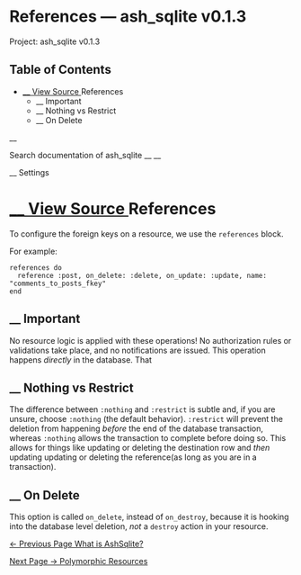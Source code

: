 # References — ash_sqlite v0.1.3

Project: ash_sqlite v0.1.3

## Table of Contents

- [ __ View Source ](external_link) References
  - __ Important
  - __ Nothing vs Restrict
  - __ On Delete

__

Search documentation of ash_sqlite __ __

__ Settings

#  [ __ View Source ](external_link) References

To configure the foreign keys on a resource, we use the `references` block.

For example:
    
    
    references do
      reference :post, on_delete: :delete, on_update: :update, name: "comments_to_posts_fkey"
    end

##  __ Important

No resource logic is applied with these operations! No authorization rules or validations take place, and no notifications are issued. This operation happens _directly_ in the database. That

##  __ Nothing vs Restrict

The difference between `:nothing` and `:restrict` is subtle and, if you are unsure, choose `:nothing` (the default behavior). `:restrict` will prevent the deletion from happening _before_ the end of the database transaction, whereas `:nothing` allows the transaction to complete before doing so. This allows for things like updating or deleting the destination row and _then_ updating updating or deleting the reference(as long as you are in a transaction).

##  __ On Delete

This option is called `on_delete`, instead of `on_destroy`, because it is hooking into the database level deletion, _not_ a `destroy` action in your resource.

[ ← Previous Page  What is AshSqlite?  ](external_link)

[ Next Page →  Polymorphic Resources  ](external_link)
